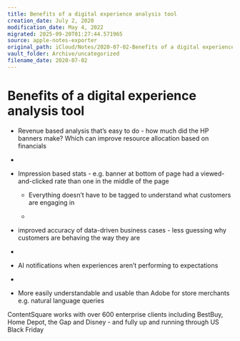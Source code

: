 ```yaml
---
title: Benefits of a digital experience analysis tool
creation_date: July 2, 2020
modification_date: May 4, 2022
migrated: 2025-09-20T01:27:44.571965
source: apple-notes-exporter
original_path: iCloud/Notes/2020-07-02-Benefits of a digital experience analysis tool.md
vault_folder: Archive/uncategorized
filename_date: 2020-07-02
---
```



# Benefits of a digital experience analysis tool

- Revenue based analysis that’s easy to do - how much did the HP banners make? Which can improve resource allocation based on financials 

- 

- Impression based stats - e.g. banner at bottom of page had a viewed-and-clicked rate than one in the middle of the page 
	- Everything doesn’t have to be tagged to understand what customers are engaging in

	- 

- improved accuracy of data-driven business cases - less guessing why customers are behaving the way they are

- 

- AI notifications when experiences aren’t performing to expectations

- 

- More easily understandable and usable than Adobe for store merchants e.g. natural language queries

ContentSquare works with over 600 enterprise clients including BestBuy, Home Depot, the Gap and Disney - and fully up and running through US Black Friday
